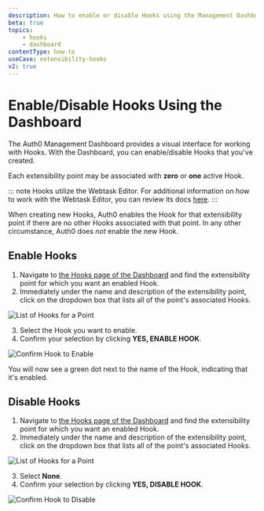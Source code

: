 ```yaml
---
description: How to enable or disable Hooks using the Management Dashboard
beta: true
topics:
    - hooks
    - dashboard
contentType: how-to
useCase: extensibility-hooks
v2: true
---
```

# Enable/Disable Hooks Using the Dashboard

The Auth0 Management Dashboard provides a visual interface for working with Hooks. With the Dashboard, you can enable/disable Hooks that you've created.

Each extensibility point may be associated with **zero** or **one** active Hook.

::: note
Hooks utilize the Webtask Editor. For additional information on how to work with the Webtask Editor, you can review its docs [here](https://webtask.io/docs/editor/).
:::

When creating new Hooks, Auth0 enables the Hook for that extensibility point if there are no other Hooks associated with that point. In any other circumstance, Auth0 does *not* enable the new Hook.

## Enable Hooks

1. Navigate to [the Hooks page of the Dashboard](${manage_url}/#/hooks) and find the extensibility point for which you want an enabled Hook.
2. Immediately under the name and description of the extensibility point, click on the dropdown box that lists all of the point's associated Hooks.

  ![List of Hooks for a Point](/media/articles/hooks/select-hook-to-enable.png)

3. Select the Hook you want to enable.
4. Confirm your selection by clicking **YES, ENABLE HOOK**.

  ![Confirm Hook to Enable](/media/articles/hooks/confirm-enable-hook.png)

You will now see a green dot next to the name of the Hook, indicating that it's enabled.

## Disable Hooks

1. Navigate to [the Hooks page of the Dashboard](${manage_url}/#/hooks) and find the extensibility point for which you want an enabled Hook.
2. Immediately under the name and description of the extensibility point, click on the dropdown box that lists all of the point's associated Hooks.

  ![List of Hooks for a Point](/media/articles/hooks/select-hook-to-enable.png)

3. Select **None**.
4. Confirm your selection by clicking **YES, DISABLE HOOK**.

  ![Confirm Hook to Disable](/media/articles/hooks/disable-hook.png)
